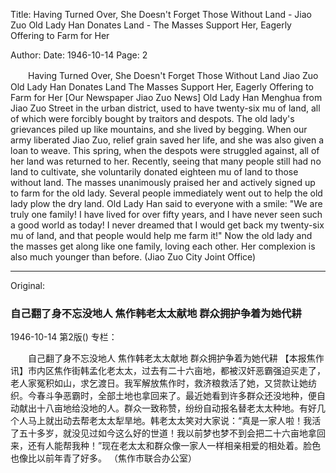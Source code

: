 Title: Having Turned Over, She Doesn't Forget Those Without Land - Jiao Zuo Old Lady Han Donates Land - The Masses Support Her, Eagerly Offering to Farm for Her

Author: 
Date: 1946-10-14
Page: 2

　　Having Turned Over, She Doesn't Forget Those Without Land
    Jiao Zuo Old Lady Han Donates Land
    The Masses Support Her, Eagerly Offering to Farm for Her
    [Our Newspaper Jiao Zuo News] Old Lady Han Menghua from Jiao Zuo Street in the urban district, used to have twenty-six mu of land, all of which were forcibly bought by traitors and despots. The old lady's grievances piled up like mountains, and she lived by begging. When our army liberated Jiao Zuo, relief grain saved her life, and she was also given a loan to weave. This spring, when the despots were struggled against, all of her land was returned to her. Recently, seeing that many people still had no land to cultivate, she voluntarily donated eighteen mu of land to those without land. The masses unanimously praised her and actively signed up to farm for the old lady. Several people immediately went out to help the old lady plow the dry land. Old Lady Han said to everyone with a smile: "We are truly one family! I have lived for over fifty years, and I have never seen such a good world as today! I never dreamed that I would get back my twenty-six mu of land, and that people would help me farm it!" Now the old lady and the masses get along like one family, loving each other. Her complexion is also much younger than before.
    (Jiao Zuo City Joint Office)



<hr /> 

Original: 


### 自己翻了身不忘没地人  焦作韩老太太献地  群众拥护争着为她代耕

1946-10-14
第2版()
专栏：

　　自己翻了身不忘没地人
    焦作韩老太太献地
    群众拥护争着为她代耕
    【本报焦作讯】市内区焦作街韩孟化老太太，过去有二十六亩地，都被汉奸恶霸强迫买走了，老人家冤积如山，求乞渡日。我军解放焦作时，救济粮救活了她，又贷款让她纺织。今春斗争恶霸时，全部土地也拿回来了。最近她看到许多群众还没地种，便自动献出十八亩地给没地的人。群众一致称赞，纷纷自动报名替老太太种地。有好几个人马上就出动去帮老太太犁旱地。韩老太太笑对大家说：“真是一家人啦！我活了五十多岁，就没见过如今这么好的世道！我以前梦也梦不到会把二十六亩地拿回来，还有人能帮我种！”现在老太太和群众像一家人一样相亲相爱的相处着。脸色也像比以前年青了好多。
    （焦作市联合办公室）
